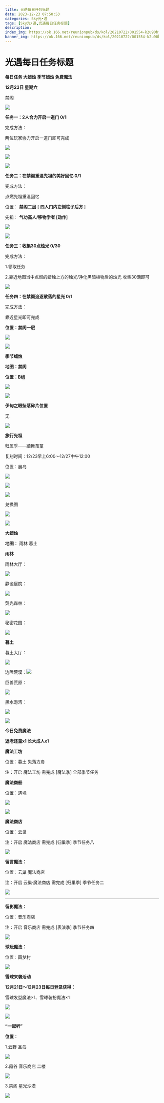 ```yaml
---
title: 光遇每日任务标题
date: 2023-12-23 07:50:53
categories: Sky光•遇
tags: [Sky光•遇,光遇每日任务标题]
description: 
index_img: https://ok.166.net/reunionpub/ds/kol/20210722/001554-k2u90bj7ay.png?imageView&thumbnail=600x0&type=jpg
banner_img: https://ok.166.net/reunionpub/ds/kol/20210722/001554-k2u90bj7ay.png?imageView&thumbnail=600x0&type=jpg
---
```

# 光遇每日任务标题
**每日任务 大蜡烛 季节蜡烛 免费魔法**

 **12月23日 星期六**

禁阁

![](https://img.166.net/reunionpub/ds/kol/20231223/001424-1qhi8v3rgm.jpeg)

 **任务一：2人合力开启一道门 0/1**

完成方法：

两位玩家协力开启一道门即可完成

![](https://img.166.net/reunionpub/ds/kol/20231223/000116-gy4m1acp3o.png)

![](https://img.166.net/reunionpub/ds/kol/20231223/000127-qow38yhcfk.jpeg)

![](https://img.166.net/reunionpub/ds/kol/20231223/000134-5ctz0qimw7.jpeg)

 **任务二：在禁阁重温先祖的美好回忆 0/1**

完成方法：

点燃先祖重温回忆

位置： **禁阁二层**  [ **四人门内左侧柱子后方** ]

先祖： **气功高人/移物学者 [动作]**

![](https://img.166.net/reunionpub/ds/kol/20231223/000226-hqmj9ubrcf.png)

![](https://img.166.net/reunionpub/ds/kol/20231223/000245-tss5cpidm0.jpeg)

 **任务三：收集30点烛光 0/30**

完成方法：

1.领取任务

2.靠近地图当中点燃的蜡烛上方的烛光/净化黑暗植物后的烛光 收集30滴即可

![](https://img.166.net/reunionpub/ds/kol/20231223/000305-0n4omfzkq9.jpeg)

 **任务四：在禁阁追逐散落的星光 0/1**

完成方法：

靠近星光即可完成

 **位置：禁阁一层**

![](https://img.166.net/reunionpub/ds/kol/20231223/000327-tlfoj8h7pb.jpg)

![](https://img.166.net/reunionpub/ds/kol/20231014/003453-vozlin1q8p.png)

 **季节蜡烛**

 **地图：禁阁**

 **位置：B组**

![](https://img.166.net/reunionpub/ds/kol/20231222/235242-kl8aejy1rc.jpg)

![](https://img.166.net/reunionpub/ds/kol/20231014/003453-vozlin1q8p.png)

 **伊甸之眼坠落碎片位置**

无

![](https://img.166.net/reunionpub/ds/kol/20231014/002539-7uzhdl3t0m.png)

 **旅行﻿先祖**

归属季——踏舞孩童

复刻时间：12/23早上6:00～12/27中午12:00

位置：晨岛

![](https://img.166.net/reunionpub/ds/kol/20231223/005907-5idtbksw3l.jpg)

![](https://img.166.net/reunionpub/ds/kol/20231223/005919-7v61otm2sh.jpg)

![](https://img.166.net/reunionpub/ds/kol/20231223/011041-szc46hvks1.jpg)

兑换图

![](https://img.166.net/reunionpub/ds/kol/20231223/003050-tsn741qbym.jpg)

![](https://img.166.net/reunionpub/ds/kol/20231014/002539-7uzhdl3t0m.png)

 **大蜡烛**

 **地图：** 雨林 暮土

 **雨林**

雨林大厅：

![](https://img.166.net/reunionpub/ds/kol/20231207/235503-qih7n83uod.jpg)

静谧庭院：

![](https://img.166.net/reunionpub/ds/kol/20231207/235511-sz5do27pnt.jpg)

荧光森林：

![](https://img.166.net/reunionpub/ds/kol/20231207/235519-6lwetjcvs1.jpg)

秘密花园：

![](https://img.166.net/reunionpub/ds/kol/20231207/235526-sv96sp2wyt.jpg)

 **暮土**

暮土大厅：

![](https://img.166.net/reunionpub/ds/kol/20231209/002430-4pcs0bl79j.jpg)

边陲荒漠：![](https://img.166.net/reunionpub/ds/kol/20231208/235409-slvrqzoj8m.jpg)

巨兽荒原：

![](https://img.166.net/reunionpub/ds/kol/20231208/235416-fbi7vqmcdj.jpg)

黑水港湾：

![](https://img.166.net/reunionpub/ds/kol/20231208/235424-qza40rdgck.jpg)

![](https://img.166.net/reunionpub/ds/kol/20231014/004048-gyt2imp830.png)

 **今日免费魔法**

 **返老还童x1 长大成人x1**

 **魔法工坊**

位置：暮土 失落方舟

注：开启 魔法工坊 需完成 [魔法季] 全部季节任务

 **魔法商船**

位置：遇境

![](https://img.166.net/reunionpub/ds/kol/20231014/004605-qmuiowanf4.png)

![](https://img.166.net/reunionpub/ds/kol/20231222/235440-k5iryn9sfh.jpg)

 **魔法商店**

位置：云巢

注：开启 魔法商店 需完成 [归巢季] 季节任务八

![](https://img.166.net/reunionpub/ds/kol/20231222/235454-iwskhp0ous.jpg)

 **留言魔法：**

位置：云巢·魔法商店

注：开启 云巢·魔法商店 需完成 [归巢季] 季节任务二

![](https://img.166.net/reunionpub/ds/kol/20231107/140441-vyjm6wbds7.png)

 ****

**留影魔法：**

位置：音乐商店

注：开启 音乐商店 需完成 [表演季] 季节任务四

![](https://img.166.net/reunionpub/ds/kol/20231223/003428-advcgyopk7.jpeg)

 **球玩魔法：**

位置：圆梦村

![](https://img.166.net/reunionpub/ds/kol/20231014/005022-4hnlvzm7iu.png)

 **雪球来袭活动**

 **12月21日～12月23日每日登录获得：**

雪球发型魔法×1、雪球装扮魔法×1

![](https://img.166.net/reunionpub/ds/kol/20231221/074749-lg4v7iryh3.png)

![](https://img.166.net/reunionpub/ds/kol/20231220/070757-w9oeg612sl.png)

 **“一起听”**

 **位置：**

1.云野 圣岛

![](https://img.166.net/reunionpub/ds/kol/20231220/071109-so6aef3jyr.jpeg)

2.霞谷 音乐商店 二楼

![](https://img.166.net/reunionpub/ds/kol/20231220/071120-naym3f5u4g.jpeg)

3.禁阁 星光沙漠

![](https://img.166.net/reunionpub/ds/kol/20231220/071136-p6b05krfu4.png)

